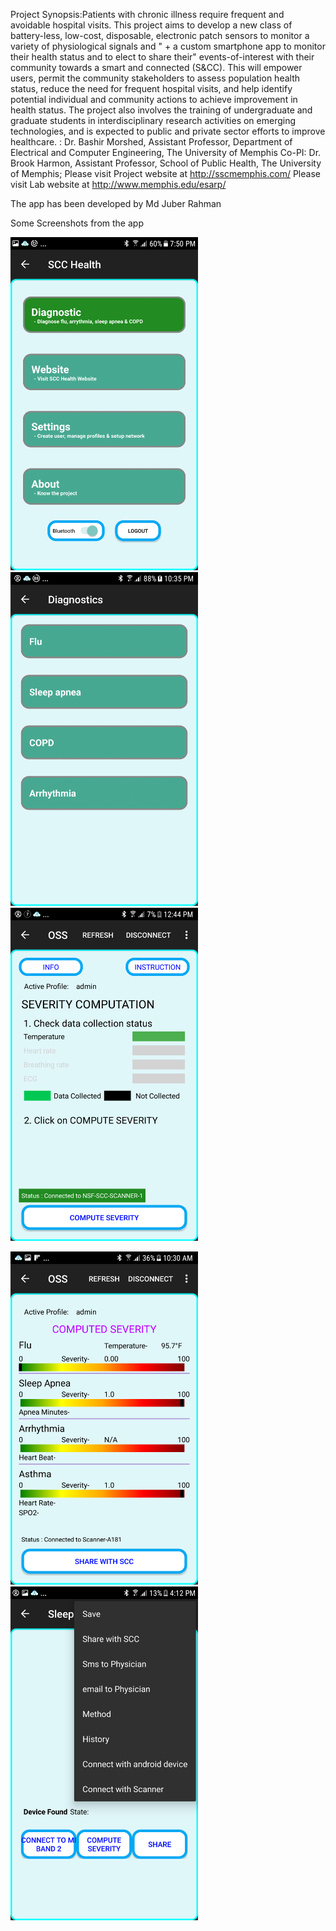 Project Synopsis:Patients with chronic illness require frequent and avoidable hospital visits. This project aims to develop a new class of battery-less, low-cost, disposable, electronic patch sensors to monitor a variety of physiological signals and " + a custom smartphone app to monitor their health status and to elect to share their" events-of-interest with their community towards a smart and connected (S&CC). This will empower users, permit the community stakeholders to assess population health status, reduce the need for frequent hospital visits, and help identify potential individual and community actions to achieve improvement in health status. The project also involves the training of undergraduate and graduate students in interdisciplinary research activities on emerging technologies, and is expected to public and private sector efforts to improve healthcare. : Dr. Bashir Morshed, Assistant Professor, Department of Electrical and Computer Engineering, The University of Memphis Co-PI: Dr. Brook Harmon, Assistant Professor, School of Public Health, The University of Memphis;
Please visit Project website at http://sscmemphis.com/
Please visit Lab website at http://www.memphis.edu/esarp/

The app has been developed by Md Juber Rahman

Some Screenshots from the app 
<p float="left">
  <img src="https://github.com/juberrahman/SCCHealth_v2.0/blob/master/Screenshot_20170925-195051%5B1%5D.png" width="300" />
  <img src="https://github.com/juberrahman/SCCHealth_v2.0/blob/master/Screenshot_20181018-223530%5B1%5D.png" width="300" />
  <img src="https://github.com/juberrahman/SCCHealth_v2.0/blob/master/Screenshot_20180724-124500%5B1%5D.png" width="300" />  
 </p>

<p float="left">
  <img src="https://github.com/juberrahman/SCCHealth_v2.0/blob/master/Screenshot_20171128-103035%5B1%5D.png" width="300" />
  <img src="https://github.com/juberrahman/SCCHealth_v2.0/blob/master/Screenshot_20181019-161227%5B1%5D.png" width="300" />
</p>
